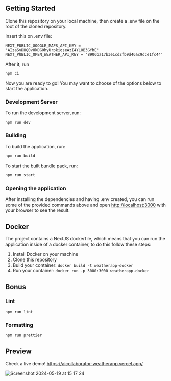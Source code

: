 ## Getting Started

Clone this repository on your local machine, then create a .env file on the root of the cloned repository.

Insert this on .env file:
```
NEXT_PUBLIC_GOOGLE_MAPS_API_KEY = 'AIzaSyDHQ0vUkDG0hyUrpkiqseAzI4YLOB3GYhE'
NEXT_PUBLIC_OPEN_WEATHER_API_KEY = '8906ba17b3e1cd2fb9d46ac9dce1fc44'
```

After it, run

```
npm ci
```

Now you are ready to go! You may want to choose of the options below to start the application.

### Development Server

To run the development server, run:

```bash
npm run dev
```


### Building
To build the application, run:

```bash
npm run build
```

To start the built bundle pack, run:

```bash
npm run start
```

### Opening the application
After installing the dependencies and having .env created, you can run some of the provided commands above and open [http://localhost:3000](http://localhost:3000) with your browser to see the result.

## Docker
The project contains a NextJS dockerfile, which means that you can run the application inside of a docker container, to do this follow these steps:

1. Install Docker on your machine
2. Clone this repository
3. Build your container: `docker build -t weatherapp-docker` 
4. Run your container: `docker run -p 3000:3000 weatherapp-docker`

## Bonus

### Lint

```
npm run lint
```

### Formatting

```
npm run prettier
```

## Preview
Check a live demo! https://aicollaborator-weatherapp.vercel.app/

![Screenshot 2024-05-19 at 15 17 24](https://github.com/FelipePaluco/Weather-React/assets/87909998/f493c806-3287-4b1c-b982-2d64a7bd4cb5)


